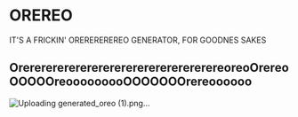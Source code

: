 # OREREO
IT'S A FRICKIN' OREREREREREO GENERATOR, FOR GOODNES SAKES


## OrererererererererererererererererereoreoOrereoOOOOOreooooooooOOOOOOOrereoooooo

![Uploading generated_oreo (1).png…]()
